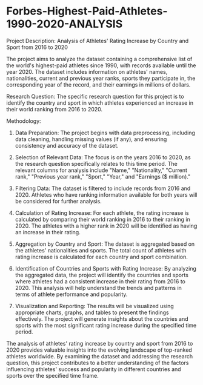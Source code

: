 # Forbes-Highest-Paid-Athletes-1990-2020-ANALYSIS
Project Description: Analysis of Athletes' Rating Increase by Country and Sport from 2016 to 2020

The project aims to analyze the dataset containing a comprehensive list of the world's highest-paid athletes since 1990, with records available until the year 2020. The dataset includes information on athletes' names, nationalities, current and previous year ranks, sports they participate in, the corresponding year of the record, and their earnings in millions of dollars.

Research Question: The specific research question for this project is to identify the country and sport in which athletes experienced an increase in their world ranking from 2016 to 2020.

Methodology:

1. Data Preparation: The project begins with data preprocessing, including data cleaning, handling missing values (if any), and ensuring consistency and accuracy of the dataset.

2. Selection of Relevant Data: The focus is on the years 2016 to 2020, as the research question specifically relates to this time period. The relevant columns for analysis include "Name," "Nationality," "Current rank," "Previous year rank," "Sport," "Year," and "Earnings ($ million)."

3. Filtering Data: The dataset is filtered to include records from 2016 and 2020. Athletes who have ranking information available for both years will be considered for further analysis.

4. Calculation of Rating Increase: For each athlete, the rating increase is calculated by comparing their world ranking in 2016 to their ranking in 2020. The athletes with a higher rank in 2020 will be identified as having an increase in their rating.

5. Aggregation by Country and Sport: The dataset is aggregated based on the athletes' nationalities and sports. The total count of athletes with rating increase is calculated for each country and sport combination.

6. Identification of Countries and Sports with Rating Increase: By analyzing the aggregated data, the project will identify the countries and sports where athletes had a consistent increase in their rating from 2016 to 2020. This analysis will help understand the trends and patterns in terms of athlete performance and popularity.

7. Visualization and Reporting: The results will be visualized using appropriate charts, graphs, and tables to present the findings effectively. The project will generate insights about the countries and sports with the most significant rating increase during the specified time period.

The analysis of athletes' rating increase by country and sport from 2016 to 2020 provides valuable insights into the evolving landscape of top-ranked athletes worldwide. By examining the dataset and addressing the research question, this project contributes to a better understanding of the factors influencing athletes' success and popularity in different countries and sports over the specified time frame.
